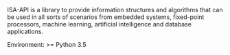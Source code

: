 ISA-API is a library to provide information structures and algorithms that can be used in all sorts of scenarios from embedded systems, fixed-point processors, machine learning, artificial intelligence and database applications.

Environment: >= Python 3.5
